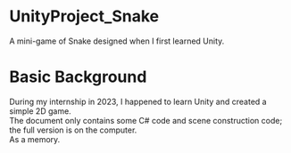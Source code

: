 # UnityProject_Snake
A mini-game of Snake designed when I first learned Unity.

# Basic Background
During my internship in 2023, I happened to learn Unity and created a simple 2D game.<br/>
The document only contains some C# code and scene construction code; the full version is on the computer.<br/>
As a memory.
